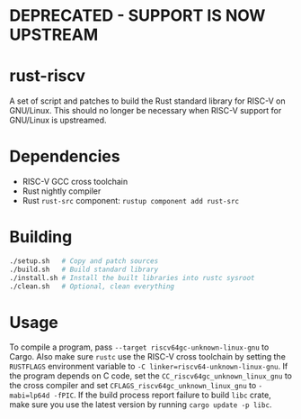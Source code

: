 # DEPRECATED - SUPPORT IS NOW UPSTREAM
# rust-riscv
A set of script and patches to build the Rust standard library for RISC-V on GNU/Linux.
This should no longer be necessary when RISC-V support for GNU/Linux is upstreamed.

# Dependencies
- RISC-V GCC cross toolchain
- Rust nightly compiler
- Rust `rust-src` component: `rustup component add rust-src`

# Building
```bash
./setup.sh   # Copy and patch sources
./build.sh   # Build standard library
./install.sh # Install the built libraries into rustc sysroot
./clean.sh   # Optional, clean everything
```

# Usage
To compile a program, pass `--target riscv64gc-unknown-linux-gnu` to Cargo.
Also make sure `rustc` use the RISC-V cross toolchain by setting the `RUSTFLAGS` environment variable to `-C linker=riscv64-unknown-linux-gnu`.
If the program depends on C code, set the `CC_riscv64gc_unknown_linux_gnu` to the cross compiler and set `CFLAGS_riscv64gc_unknown_linux_gnu` to `-mabi=lp64d -fPIC`.
If the build process report failure to build `libc` crate, make sure you use the latest version by running `cargo update -p libc`.
